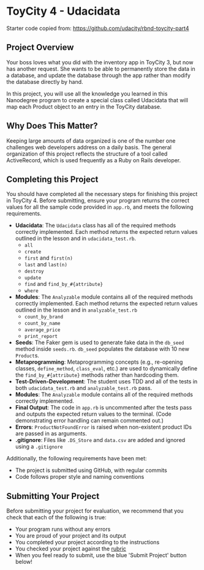 # ToyCity 4 - Udacidata

Starter code copied from: https://github.com/udacity/rbnd-toycity-part4

## Project Overview

Your boss loves what you did with the inventory app in ToyCity 3, but now has another request. She wants to be able to permanently store the data in a database, and update the database through the app rather than modify the database directly by hand.

In this project, you will use all the knowledge you learned in this Nanodegree program to create a special class called Udacidata that will map each Product object to an entry in the ToyCity database.

## Why Does This Matter?

Keeping large amounts of data organized is one of the number one challenges web developers address on a daily basis. The general organization of this project reflects the structure of a tool called ActiveRecord, which is used frequently as a Ruby on Rails developer.

## Completing this Project

You should have completed all the necessary steps for finishing this project in ToyCity 4. Before submitting, ensure your program returns the correct values for all the sample code provided in `app.rb`, and meets the following requirements.

* **Udacidata**: The `Udacidata` class has all of the required methods correctly implemented. Each method returns the expected return values outlined in the lesson and in `udacidata_test.rb`.
    * `all`
    * `create`
    * `first` and `first(n)`
    * `last` and `last(n)`
    * `destroy`
    * `update`
    * `find` and `find_by_#{attribute}`
    * `where`
* **Modules**: The `Analyzable` module contains all of the required methods correctly implemented. Each method returns the expected return values outlined in the lesson and in `analyzable_test.rb`
    * `count_by_brand`
    * `count_by_name`
    * `average_price`
    * `print_report`
* **Seeds**: The Faker gem is used to generate fake data in the `db_seed` method inside `seeds.rb`. `db_seed` populates the database with 10 new `Product`s.
* **Metaprogramming**: Metaprogramming concepts (e.g., re-opening classes, `define_method`, `class_eval`, etc.) are used to dynamically define the `find_by_#{attribute}` methods rather than hardcoding them.
* **Test-Driven-Development**: The student uses TDD and all of the tests in both `udacidata_test.rb` and `analyzable_test.rb` pass.
* **Modules**: The `Analyzable` module contains all of the required methods correctly implemented.
* **Final Output**: The code in `app.rb` is uncommented after the tests pass and outputs the expected return values to the terminal. (Code demonstrating error handling can remain commented out.)
* **Errors**: `ProductNotFoundError` is raised when non-existent product IDs are passed in as arguments.
* **.gitignore**: Files like `.DS_Store` and `data.csv` are added and ignored using a `.gitignore`

Additionally, the following requirements have been met:

* The project is submitted using GitHub, with regular commits
* Code follows proper style and naming conventions

## Submitting Your Project

Before submitting your project for evaluation, we recommend that you check that each of the following is true:

* Your program runs without any errors
* You are proud of your project and its output
* You completed your project according to the instructions
* You checked your project against the [rubric](https://docs.google.com/document/d/1eXSL_d3Ie0tF04V1gTZSd4jAFx5DhuakiPoJpaF3BdQ/pub)
* When you feel ready to submit, use the blue 'Submit Project' button below!
